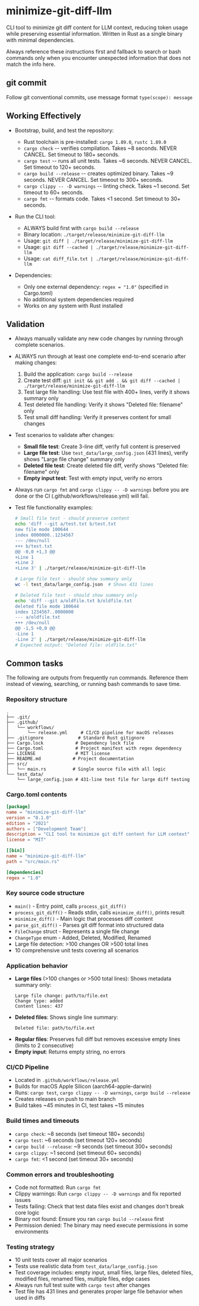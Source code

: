# minimize-git-diff-llm

CLI tool to minimize git diff content for LLM context, reducing token usage while preserving essential information. Written in Rust as a single binary with minimal dependencies.

Always reference these instructions first and fallback to search or bash commands only when you encounter unexpected information that does not match the info here.

## git commit

Follow git conventional commits, use message format `type(scope): message`

## Working Effectively

- Bootstrap, build, and test the repository:
  - Rust toolchain is pre-installed: `cargo 1.89.0`, `rustc 1.89.0`
  - `cargo check` -- verifies compilation. Takes ~8 seconds. NEVER CANCEL. Set timeout to 180+ seconds.
  - `cargo test` -- runs all unit tests. Takes ~6 seconds. NEVER CANCEL. Set timeout to 120+ seconds.
  - `cargo build --release` -- creates optimized binary. Takes ~9 seconds. NEVER CANCEL. Set timeout to 300+ seconds.
  - `cargo clippy -- -D warnings` -- linting check. Takes ~1 second. Set timeout to 60+ seconds.
  - `cargo fmt` -- formats code. Takes <1 second. Set timeout to 30+ seconds.

- Run the CLI tool:
  - ALWAYS build first with `cargo build --release`
  - Binary location: `./target/release/minimize-git-diff-llm`
  - Usage: `git diff | ./target/release/minimize-git-diff-llm`
  - Usage: `git diff --cached | ./target/release/minimize-git-diff-llm`
  - Usage: `cat diff_file.txt | ./target/release/minimize-git-diff-llm`

- Dependencies:
  - Only one external dependency: `regex = "1.0"` (specified in Cargo.toml)
  - No additional system dependencies required
  - Works on any system with Rust installed

## Validation

- Always manually validate any new code changes by running through complete scenarios.
- ALWAYS run through at least one complete end-to-end scenario after making changes:
  1. Build the application: `cargo build --release`
  2. Create test diff: `git init && git add . && git diff --cached | ./target/release/minimize-git-diff-llm`
  3. Test large file handling: Use test file with 400+ lines, verify it shows summary only
  4. Test deleted file handling: Verify it shows "Deleted file: filename" only
  5. Test small diff handling: Verify it preserves content for small changes

- Test scenarios to validate after changes:
  - **Small file test**: Create 3-line diff, verify full content is preserved
  - **Large file test**: Use `test_data/large_config.json` (431 lines), verify shows "Large file change" summary only
  - **Deleted file test**: Create deleted file diff, verify shows "Deleted file: filename" only
  - **Empty input test**: Test with empty input, verify no errors

- Always run `cargo fmt` and `cargo clippy -- -D warnings` before you are done or the CI (.github/workflows/release.yml) will fail.

- Test file functionality examples:
  ```bash
  # Small file test - should preserve content
  echo 'diff --git a/test.txt b/test.txt
  new file mode 100644
  index 0000000..1234567
  --- /dev/null
  +++ b/test.txt
  @@ -0,0 +1,3 @@
  +Line 1
  +Line 2
  +Line 3' | ./target/release/minimize-git-diff-llm
  
  # Large file test - should show summary only
  wc -l test_data/large_config.json  # Shows 431 lines
  
  # Deleted file test - should show summary only
  echo 'diff --git a/oldfile.txt b/oldfile.txt
  deleted file mode 100644
  index 1234567..0000000
  --- a/oldfile.txt
  +++ /dev/null
  @@ -1,5 +0,0 @@
  -Line 1
  -Line 2' | ./target/release/minimize-git-diff-llm
  # Expected output: "Deleted file: oldfile.txt"
  ```

## Common tasks

The following are outputs from frequently run commands. Reference them instead of viewing, searching, or running bash commands to save time.

### Repository structure
```
.
├── .git/
├── .github/
│   └── workflows/
│       └── release.yml     # CI/CD pipeline for macOS releases
├── .gitignore             # Standard Rust gitignore
├── Cargo.lock            # Dependency lock file
├── Cargo.toml            # Project manifest with regex dependency
├── LICENSE               # MIT license
├── README.md            # Project documentation
├── src/
│   └── main.rs          # Single source file with all logic
└── test_data/
    └── large_config.json # 431-line test file for large diff testing
```

### Cargo.toml contents
```toml
[package]
name = "minimize-git-diff-llm"
version = "0.1.0"
edition = "2021"
authors = ["Development Team"]
description = "CLI tool to minimize git diff content for LLM context"
license = "MIT"

[[bin]]
name = "minimize-git-diff-llm"
path = "src/main.rs"

[dependencies]
regex = "1.0"
```

### Key source code structure
- `main()` - Entry point, calls `process_git_diff()`
- `process_git_diff()` - Reads stdin, calls `minimize_diff()`, prints result
- `minimize_diff()` - Main logic that processes diff content
- `parse_git_diff()` - Parses git diff format into structured data
- `FileChange` struct - Represents a single file change
- `ChangeType` enum - Added, Deleted, Modified, Renamed
- Large file detection: >100 changes OR >500 total lines
- 10 comprehensive unit tests covering all scenarios

### Application behavior
- **Large files** (>100 changes or >500 total lines): Shows metadata summary only:
  ```
  Large file change: path/to/file.ext
  Change type: added
  Content lines: 437
  ```
- **Deleted files**: Shows single line summary:
  ```
  Deleted file: path/to/file.ext
  ```
- **Regular files**: Preserves full diff but removes excessive empty lines (limits to 2 consecutive)
- **Empty input**: Returns empty string, no errors

### CI/CD Pipeline
- Located in `.github/workflows/release.yml`
- Builds for macOS Apple Silicon (aarch64-apple-darwin)
- Runs: `cargo test`, `cargo clippy -- -D warnings`, `cargo build --release`
- Creates releases on push to main branch
- Build takes ~45 minutes in CI, test takes ~15 minutes

### Build times and timeouts
- `cargo check`: ~8 seconds (set timeout 180+ seconds)
- `cargo test`: ~6 seconds (set timeout 120+ seconds) 
- `cargo build --release`: ~9 seconds (set timeout 300+ seconds)
- `cargo clippy`: ~1 second (set timeout 60+ seconds)
- `cargo fmt`: <1 second (set timeout 30+ seconds)

### Common errors and troubleshooting
- Code not formatted: Run `cargo fmt` 
- Clippy warnings: Run `cargo clippy -- -D warnings` and fix reported issues
- Tests failing: Check that test data files exist and changes don't break core logic
- Binary not found: Ensure you ran `cargo build --release` first
- Permission denied: The binary may need execute permissions in some environments

### Testing strategy
- 10 unit tests cover all major scenarios
- Tests use realistic data from `test_data/large_config.json`
- Test coverage includes: empty input, small files, large files, deleted files, modified files, renamed files, multiple files, edge cases
- Always run full test suite with `cargo test` after changes
- Test file has 431 lines and generates proper large file behavior when used in diffs
